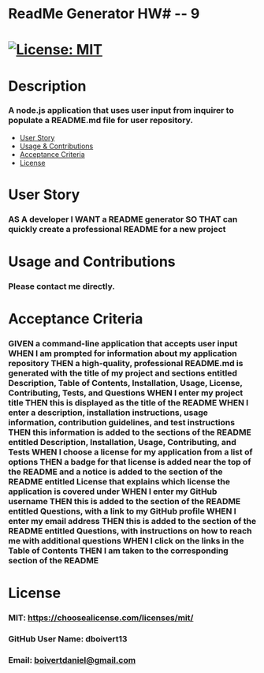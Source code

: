 
# ReadMe Generator HW# -- 9
# [![License: MIT](https://img.shields.io/badge/License-MIT-yellow.svg)](https://opensource.org/licenses/MIT)
# Description 
### A node.js application that uses user input from inquirer to populate a README.md file for user repository.
* [User Story](#userStory)
* [Usage & Contributions](#Contributions)
* [Acceptance Criteria](#acceptanceCriteria)
* [License](#License)
# User Story
### AS A developer I WANT a README generator SO THAT can quickly create a professional README for a new project 
# Usage and Contributions
### Please contact me directly.
# Acceptance Criteria
### GIVEN a command-line application that accepts user input WHEN I am prompted for information about my application repository THEN a high-quality, professional README.md is generated with the title of my project and sections entitled Description, Table of Contents, Installation, Usage, License, Contributing, Tests, and Questions WHEN I enter my project title THEN this is displayed as the title of the README WHEN I enter a description, installation instructions, usage information, contribution guidelines, and test instructions THEN this information is added to the sections of the README entitled Description, Installation, Usage, Contributing, and Tests WHEN I choose a license for my application from a list of options THEN a badge for that license is added near the top of the README and a notice is added to the section of the README entitled License that explains which license the application is covered under WHEN I enter my GitHub username THEN this is added to the section of the README entitled Questions, with a link to my GitHub profile WHEN I enter my email address THEN this is added to the section of the README entitled Questions, with instructions on how to reach me with additional questions WHEN I click on the links in the Table of Contents THEN I am taken to the corresponding section of the README
# License
### MIT: https://choosealicense.com/licenses/mit/
### GitHub User Name: dboivert13
### Email: boivertdaniel@gmail.com